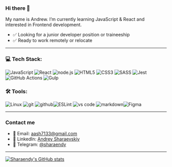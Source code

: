 ### Hi there 👋

My name is Andrew. 
I’m currently learning JavaScript & React and interested in Frontend development.

- :white_check_mark: Looking for a junior developer position or traineeship
- :white_check_mark: Ready to work remotely or relocate

------

### 💻 Tech Stack:

![JavaScript](https://img.shields.io/badge/javascript-%23323330.svg?style=for-the-badge&logo=javascript&logoColor=%23F7DF1E) ![React](https://img.shields.io/badge/react-%2320232a.svg?style=for-the-badge&logo=react&logoColor=%2361DAFB) <img alt="node.js" src="https://img.shields.io/badge/node.js-90C53F.svg?&style=for-the-badge&logo=node.js&logoColor=fff" /> ![HTML5](https://img.shields.io/badge/html5-%23E34F26.svg?style=for-the-badge&logo=html5&logoColor=white) ![CSS3](https://img.shields.io/badge/css3-%231572B6.svg?style=for-the-badge&logo=css3&logoColor=white) ![SASS](https://img.shields.io/badge/SASS-hotpink.svg?style=for-the-badge&logo=SASS&logoColor=white)  ![Jest](https://img.shields.io/badge/-jest-%23C21325?style=for-the-badge&logo=jest&logoColor=white) ![GitHub Actions](https://img.shields.io/badge/github%20actions-%232671E5.svg?style=for-the-badge&logo=githubactions&logoColor=white) ![Gulp](https://img.shields.io/badge/GULP-%23CF4647.svg?style=for-the-badge&logo=gulp&logoColor=white)

### 🛠 Tools:

![Linux](https://img.shields.io/badge/Linux-FCC624?style=for-the-badge&logo=linux&logoColor=black) <img alt="git" src="https://img.shields.io/badge/git-F05033.svg?&style=for-the-badge&logo=git&logoColor=fff" />&nbsp;<img alt="github" src="https://img.shields.io/badge/github-000.svg?&style=for-the-badge&logo=github&logoColor=fff" />![ESLint](https://img.shields.io/badge/ESLint-4B3263?style=for-the-badge&logo=eslint&logoColor=white) <img alt="vs code" src="https://img.shields.io/badge/vs code-007ACC.svg?&style=for-the-badge&logo=visual-studio-code&logoColor=fff" /> <img alt="markdown" src="https://img.shields.io/badge/markdown-000.svg?&style=for-the-badge&logo=markdown&logoColor=fff" />![Figma](https://img.shields.io/badge/figma-%23F24E1E.svg?style=for-the-badge&logo=figma&logoColor=white) 

------

### Contact me

- 📧 Email: [aash7133@gmail.com](mailto:danilarassokhin@gmail.com)
- 📑 LinkedIn: [Andrey Sharaevskiy](https://www.linkedin.com/in/%D0%B0%D0%BD%D0%B4%D1%80%D0%B5%D0%B9-%D1%88%D0%B0%D1%80%D0%B0%D0%B5%D0%B2%D1%81%D0%BA%D0%B8%D0%B9-805582244/)
- 📱 Telegram:  [@sharaendy](https://t.me/sharaendy)

------

[![Sharaendy's GitHub stats](https://github-readme-stats.vercel.app/api?username=sharaendy&hide=stars,contribs&show_icons=true)](https://github.com/sharaendy/github-readme-stats)

